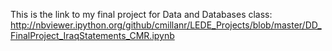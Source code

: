 
This is the link to my final project for Data and Databases class: 
http://nbviewer.ipython.org/github/cmillanr/LEDE_Projects/blob/master/DD_FinalProject_IraqStatements_CMR.ipynb